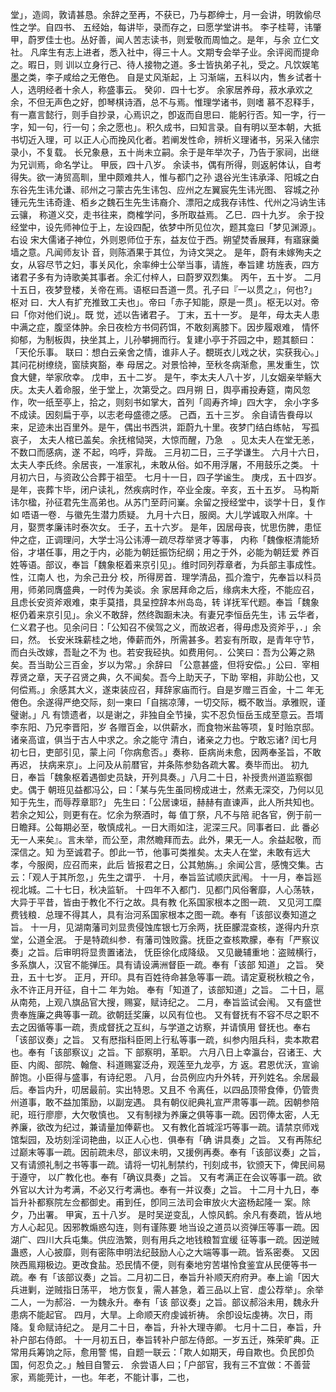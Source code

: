 <!-- { "loadSidebar": true } -->
堂」，造闾，敦请甚恳。余辞之至再，不获已，乃与郡绅士，月一会讲，明敦偷尽性之学。自四书、
五经始，每讲毕，录而存之，曰愿学堂讲书。
李子桂萼，讳肇甲，蔚罗佳士也。丛好善，闻人苦志读书，则爱敬而周恤之。是年，与余
立仁文社。
凡庠生有志上进者，悉入社中，得三十人。文期专会举子业。余评阅而提命之。暇日，则
训以立身行己、待人接物之道。多士皆执弟子礼，受之。凡饮娱笔墨之类，李子咸给之无倦色。
自是丈风渐起，上
习渐端，五科以内，售乡试者十人，选明经者十余人，称盛事云。
癸卯．四十七岁。
余家居养母，菽水承欢之余，不但无声色之好，卽琴棋诗酒，总不与焉。惟理学诸书，则嗜
慕不忍释手，有一嘉言懿行，则手自抄录，心焉识之，卽返而自思曰．能躬行否。知一字，行一
字，知一句，行一句；余之愿也」。积久成书，曰知言录。自有明以至本朝，大抵书切近入理，可
以正人心而挽风化者。若阐发性命，辨析义理诸书，另采入储宗录小，不复载。
长兄象悬，五十尚未立嗣。余于是年举次子，乃告于家祠，出继为兄训焉，命名学让。
甲辰，四十八岁。
余读书，偶有所得，则返躬体认，自考得失。欲一涛贸高甽，里中颇难共人，惟与都门之孙
退谷光生讳承泽、阳城之白东谷先生讳允谦、祁州之刁蒙古先生讳包、应州之左翼宸先生讳光图、
容城之孙锺元先生讳奇逢、栢乡之魏石生先生讳裔介、漂阳之成我存讳性、代州之冯讷生讳云骧，
称道义交，走书往来，商榷学问，多所取益焉。
乙巳．四十九岁。
余于投经堂中，设先师神位于上，左设四配，依梦中所见位次，题其龛曰「梦见渊源」。右设
宋大儒诸子神位，外则恩师位于东，益友位于西。朔望焚香展拜，有寤寐羹墙之意。凡闻师友讣
音，则陈酒果于其位，为诗文哭之。
是年，蔚有未嫁殉夫之女，从容尽节之妇，事关风化，余率绅士公举当事，请旌，奉旨建
坊旌表，四方诸君子多有为诗歌美其事者。余汇付梓人，曰蔚罗双烈集。
丙午，五十岁。
二月十五日，夜梦登楼，关帝在焉。语枢曰吾道一贯。孔子曰『一以贯之』，何也?」枢对
曰．大人有扩充推致工夫也」。帝曰「赤子知能，原是一贯」。枢无以对。帝曰「你对他们说」。既
觉，述以告诸君子。
丁末，五十一岁。
是年，母太夫人患中满之症，腹坚体肿。余日夜检方书伺药饵，不敢刻离膝下。因步履艰难，
情怀抑郁，为制板舆，抉坐其上，儿孙攀拥而行。复建小亭于芥园之中，题其额曰：「天伦乐事。
联曰：想白云亲舍之情，谁非人子。覩斑衣儿戏之状，实获我心。」其问花树缭绕，窗牍爽豁，奉
母居之。对景恰神，至秋冬病渐愈，黑发重生，饮食大健，举家欣幸。
戊申，五十二岁。
是午，李太夫人八十岁，儿女姻亲举觞大庆。太夫人着命服，坐于堂上，次第受之。四月朔
日，舆亭甫投寿筵，南风忽作，吹一纸至亭上，拾之，则刻书如掌大，首列「闾寿齐坤」四大字，
余小字多不成读。因刻扁于亭，以志老母盛德之感。
己酉，五十三岁。
余自请告飬母以来，足迹未出百里外。是午，偶出书西洪，距蔚九十里。夜梦门结白练帖，
写孤哀子，
太夫人棺已盖矣。余抚棺恸哭，大惊而醒，乃急　。见太夫人在堂无恙，不数口而感病，遂
不起，呜呼，异哉。
三月初二日，三子学谦生。
六月十六日，太夫人李氏终。余居丧，一准家礼，未敢从俗。如不用浮屠，不用鼓乐之类。
十月初六日，与资政公合葬于祖茔。
七月十一日，四子学谧生。
庚戌，五十四岁。
是年，丧葬卞毕，闭户读礼，然疾病时作，卒业全废。辛亥，五十五岁。
马构斯讳尔楹，孙征君先生高弟也。从苏门至莳问嶪。余留之授经堂中，谈学十日，复作如
唔语一卷．与徽先生潜力质疑。
九月十六日，服阕。大儿学诚取入州庠。十月，娶贾孝廉讳时泰次女。
壬子，五十六岁。
是年，因居母丧，忧思伤脾，患怔仲之症，正调理问，大学士冯公讳溥一疏尽荐举贤才等事，
内称「魏像枢清能矫俗，才堪任事，用之于内，必能为朝廷振饬纪纲；用之于外，必能为朝廷爱
养百姓等语。部议，奉旨「魏象枢着来京引见」。维时同列荐章者，为兵部主事成性。性，江南人
也，为余己丑分
校，所得房首．理学清品，孤介澹宁，先奉旨以科员用，师弟同膺盛典，一时传为美谈。余
家居拜命之后，缘病未大痊，不能应召，且虑长安资斧艰难，束手莫措，具呈控辞本州岛岛，转
详抚军代题。奉旨「魏象枢仍着来京引见」。余义不敢辞，然终踟蹰未决。有妻兄李恒岳先生，讳
云华者，仁义君子也。见余问日：「公知召不侯驾之义，而故迟者，得毋虑及资斧乎，．」余曰，然。
长安米珠薪桂之地，俸薪而外，所需甚多。若妄有所取，是青年守节，而白头改嫁，吾耻之不为
也。若安我硁执。如费用何。．公笑曰：吾为公筹之熟矣。吾当助公三百金，岁以为常。」余辞曰
「公意甚盛，但将安偿。」公曰．宰相荐贤之章，天子召贤之典，久不闻矣。吾今上助天子，下助
宰相，非助公也，又何偿焉。」余感其大义，遂束装应召，拜辞家庙而行。自是岁赠三百金，十二
年无倦色。余遂得严绝交际，刻一柬曰「自揣凉薄，一切交际，概不敢当。承雅贶，谨璧谢。」凡
有馈遗者，以是谢之，非独自全节操，实不忍负恒岳玉成至意云。吾壻李东阳、乃兄李晋阳，岁
各赠百金，以供薪水，而食物米盐等项，复时贻京邸。诸亲高谊，俱当于古人中求之。余之能守
清白，诸亲之力也。宁敢忘诸?
闰七月初七日，吏部引见，蒙上问「你病愈否。」奏称．臣病尚未愈，因两奉圣旨，不敢再迟，
扶病来京」。上问及从前暦官，并条陈参劾各疏大畧。奏毕而出。
初九日，奉旨「魏象枢着遇御史员缺，开列具奏。」八月二十日，补授贵州道监察御史。偶于
朝班见益都冯公，曰：「某与先生虽同榜成进士，然素无深交，乃何以见知于先生，而辱荐章耶?」
先生曰：「公居谏垣，赫赫有直谏声，此人所共知也。若余之知公，则更有在。忆余为祭酒时，每
值丁祭，凡不与陪
祀各官，例于前一日瞻拜。公每期必至，敬慎成礼。一日大雨如注，泥深三尺。同事者曰．此
番必无一人来矣』。言未举，而公至，肃然瞻拜而去。此外，果无一人。余益起敬，而深信之。知
为至诚君子。卽此一节，他事可类推矣。太夫人在堂，未敢有远大孝，今服阕，应召而来，此后
皆报君之日，公其勉旃。」余闻公言，感愧交集。古云：「观人于其所忽，」先生之谓乎．
十月，奉旨监试顺庆武闱。
十一月，奉旨廵视北城。二十七日，秋决监斩。
十四年不入都门．见都门风俗奢靡，人心荡轶，大异于平昔，皆由于教化不行之故。具有教
化系国家根本之图一疏．
又见河工糜费钱粮．总理不得其人，具有治河系国家根本之图一疏。奉有「该部议奏知道之
旨。
十一月，见湖南藩司刘显贵侵蚀库银七万余两，抚臣朦混查核，遂得内升京堂，公道全泯。
于是特疏纠参．有藩司蚀败露。抚臣之查核欺朦，奉有「严察议奏」之旨。后审明将显贵置诸法，
怃臣徐化成降级。
又见畿辅重地：盗贼横行，多系旗人，汉官不能弹压。具有请设满洲督臣一疏。奉有「该部
知道」
之旨。
癸丑，五十七岁。
正月，开印。具有百姓待命甚急等事一疏。请定夏税秋粮之令，永不许正月开征，自十二
年为始。
奉有「知道了，该部知道」之旨。
二十日，扈从南苑，上观八旗品官大搜，赐宴，赋诗纪之。
二月，奉旨监试会闱。
又有盛世贵奉旌廉之典等事一疏。欲朝廷奖廉，以风有位也。
又有督抚有不容不尽之职不去之因循等事一疏，责成督抚之互纠，与学道之访察，并请慎用
督抚也。奉右「该部议奏」之旨。
又有厯指科臣罔上行私等事一疏，纠参内阻兵科，卖本欺君也。奉有「该部察议」之旨。下
部察明，革职。
六月八日上幸瀛台，召诸王、大臣、内阁、部院、翰詹、科道赐宴泛舟，观莲至九龙亭，方
返。君恩优沃，宣谕醉饱。小臣得与盛事，有诗纪恩。
八月，台员例应内升外转，开列姓名。余居最后。奉旨内升，叨居最前。实出特恩。又且不
令离任，以四品顶带食俸，仍管贵州道事，敢不益加策励，以副宠遇。
具有朝仪祀典礼宣严肃等事一疏。因朝参陪祀，班行廖廖，大欠敬慎也。
又有制禄为养廉之俱等事一疏。因罚俸太密，人无养廉，欲改为纪过，兼请量加俸薪也。
又有教化首城淫巧等事一疏。请禁京师戏馆梨园，及坊刻淫词艳曲，以正人心也．俱奉有「确
讲具奏」之旨。
又有再陈纪过巅末等事一疏。因前疏未尽，部议未明，又援例再奏。奉有「该部议奏」之旨，
又有请颁礼制之书等事一疏。请将一切礼制禁约，刊刻成书，钦颁天下，俾民间易于遵守，
以广教化也。奉有「确议具奏」之旨。
又有考满正在会议等事一疏。欲外官以大计为考满，不必又行考满也。奉有一并议奏」之旨。
十二月十九日，奉旨升补都察院左佥都御史。甫到任，卽同三法司会审放火大盗杨起隆一
案。除夕，乃出署。
甲寅，五十八岁。
是时吴逆变乱，人惊风鹤。余凡有奏疏，皆从地方人心起见。因邪教煽惑勾连，则有谨陈要
地当设之道员以资弹压等事一疏。因湖广、四川大兵屯集。供应浩繁，则有用兵之地钱粮暂宜缓
征等事一疏。因逆贼蛊惑，人心披靡，则有密陈申明法纪鼓励人心之大端等事一疏。皆系密奏。
又因陜西鳯翔极边。更改食盐。恐民情不便，则有秦地穷苦堪怜食鉴宜从民便等书一疏。奉
有「该部议奏」之旨。二月初二日，奉旨升补顺天府府尹。奉上谕「因大兵进剿，逆贼指日荡平，
地方恢复，需人甚急，着三品以上官．虚公荐举」。余举二人，一为郝浴．一为魏永升。奉有「该
部议奏」之旨。部议郝浴未用，魏永升患病不能起官。
四月，大旱。上命顺天府虔诚祈祷。
余卽设坛虔祷。次日，雨降。复命赋诗纪之。
是月二十日，奉旨，升补大理寺卿。
七月十二日，奉旨，升补户部右侍郎。
十一月初五日，奉旨转补户部左侍郎。一岁五迁，殊荣旷典。正常用兵筹饷之际，愈用警
惕，自题一联云：「欺人如期天，毋自欺也。负民卽负国，何忍负之。」触目自警云．
余尝语人曰；「户部官，我有三不宜做：不善营家，焉能莞计，一也。年老，不能计事，二也，
